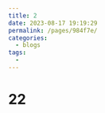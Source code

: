 ```yaml
---
title: 2
date: 2023-08-17 19:19:29
permalink: /pages/984f7e/
categories:
  - blogs
tags:
  - 
---
```

# 22